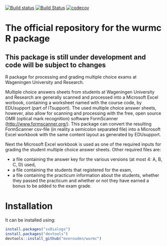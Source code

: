 
<!-- README.md is generated from README.Rmd. Please edit that file -->
[![Build status](https://ci.appveyor.com/api/projects/status/pksd2fuf6w28cpsu?svg=true)](https://ci.appveyor.com/project/mverouden/wurmc) [![Build Status](https://travis-ci.org/mverouden/wurmc.svg?branch=master)](https://travis-ci.org/mverouden/wurmc) [![codecov](https://codecov.io/gh/mverouden/wurmc/branch/master/graph/badge.svg)](https://codecov.io/gh/mverouden/wurmc)

The official repository for the wurmc R package
===============================================

This package is still under development and code will be subject to changes
---------------------------------------------------------------------------

<!-- The implementation sometimes changes minor details.-->
R package for processing and grading multiple choice exams at Wageningen University and Research.

Multiple choice answers sheets from students at Wageningen University and Research are generally scanned and processed into a Microsoft Excel worbook, containing a worksheet named with the course code, by EDUsupport (part of ITsupport). The used multiple choice answer sheets, however, also allow for scanning and processing with the free, open source OMR (optical mark recognition) software FormScanner (<http://www.formscanner.org/>). This package can convert the resulting FormScanner csv-file (in reality a semicolon separated file) into a Microsoft Excel workbook with the same content layout as generated by EDUsupport.

Next the Microsoft Excel workbook is used as one of the required inputs for grading the student multiple choice answer sheets. Other required files are:

-   a file containing the answer key for the various versions (at most 4: A, B, C, D) used,
-   a file containing the students that registered for the exam,
-   a file containing the practicum information about the students, whether they passed the practicum and whether or not they have earned a bonus to be added to the exam grade.

Installation
============

It can be installed using:

``` r
install.packages("svDialogs")
install.packages("devtools")
devtools::install_github("mverouden/wurmc")
```
